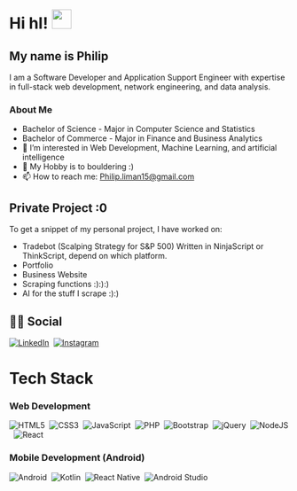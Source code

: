 # Hi hI! <img src="https://c.tenor.com/Wx9IEmZZXSoAAAAj/hi.gif" width="35px" height="35px" />

## My name is Philip

I am a Software Developer and Application Support Engineer with expertise in full-stack web development, network engineering, and data analysis. 

### About Me

- Bachelor of Science - Major in Computer Science and Statistics
- Bachelor of Commerce - Major in Finance and Business Analytics
- 👀 I’m interested in Web Development, Machine Learning, and artificial intelligence 
- 🌱 My Hobby is to bouldering :)
- 📫 How to reach me: [Philip.liman15@gmail.com](mailto:philip.liman15@gmail.com)

## Private Project :0
To get a snippet of my personal project, I have worked on:
- Tradebot (Scalping Strategy for S&P 500) Written in NinjaScript or ThinkScript, depend on which platform.
- Portfolio
- Business Website
- Scraping functions :):):)
- AI for the stuff I scrape :):)

## 🙋‍♂️ Social
  [![LinkedIn](https://img.shields.io/badge/linkedin-%230077B5.svg?style=for-the-badge&logo=linkedin&logoColor=white)](https://linkedin.com/in/philipliman)&nbsp;
  [![Instagram](https://img.shields.io/badge/PhilipLiman-%23E4405F.svg?style=for-the-badge&logo=Instagram&logoColor=white)](https://instagram.com/philip_liman)&nbsp;

# Tech Stack

### Web Development

  ![HTML5](https://img.shields.io/badge/html5-%23E34F26.svg?style=for-the-badge&logo=html5&logoColor=white)&nbsp;
  ![CSS3](https://img.shields.io/badge/css3-%231572B6.svg?style=for-the-badge&logo=css3&logoColor=white)&nbsp;
  ![JavaScript](https://img.shields.io/badge/javascript-%23323330.svg?style=for-the-badge&logo=javascript&logoColor=%23F7DF1E)&nbsp;
  ![PHP](https://img.shields.io/badge/php-%23777BB4.svg?style=for-the-badge&logo=php&logoColor=white)&nbsp;
  ![Bootstrap](https://img.shields.io/badge/bootstrap-%23563D7C.svg?style=for-the-badge&logo=bootstrap&logoColor=white)&nbsp;
  ![jQuery](https://img.shields.io/badge/jquery-%230769AD.svg?style=for-the-badge&logo=jquery&logoColor=white)&nbsp;
  ![NodeJS](https://img.shields.io/badge/node.js-6DA55F?style=for-the-badge&logo=node.js&logoColor=white)&nbsp;
  ![React](https://img.shields.io/badge/react-%2320232a.svg?style=for-the-badge&logo=react&logoColor=%2361DAFB)&nbsp;

### Mobile Development (Android)

  ![Android](https://img.shields.io/badge/Android-3DDC84?style=for-the-badge&logo=android&logoColor=white)&nbsp;
  ![Kotlin](https://img.shields.io/badge/kotlin-%230095D5.svg?style=for-the-badge&logo=kotlin&logoColor=white)&nbsp;
  ![React Native](https://img.shields.io/badge/react_native-%2320232a.svg?style=for-the-badge&logo=react&logoColor=%2361DAFB)&nbsp;
  ![Android Studio](https://img.shields.io/badge/Android%20Studio-3DDC84.svg?style=for-the-badge&logo=android-studio&logoColor=white)&nbsp;

